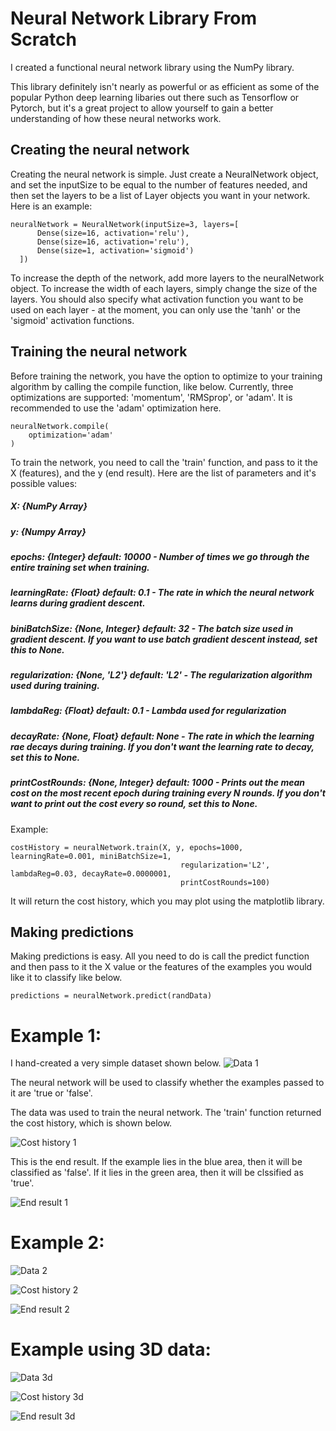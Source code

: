 # Neural Network Library From Scratch

I created a functional neural network library using the NumPy library.

This library definitely isn't nearly as powerful or as efficient as some of the popular Python deep learning libaries out there such as Tensorflow or Pytorch, but it's a great project to allow yourself to gain a better understanding of how these neural networks work.

## Creating the neural network

Creating the neural network is simple. Just create a NeuralNetwork object, and set the inputSize to be equal to the number of features needed, and then set the layers to be a list of Layer objects you want in your network. Here is an example:

```
neuralNetwork = NeuralNetwork(inputSize=3, layers=[
      Dense(size=16, activation='relu'),
      Dense(size=16, activation='relu'),
      Dense(size=1, activation='sigmoid')
  ])
```

To increase the depth of the network, add more layers to the neuralNetwork object. To increase the width of each layers, simply change the size of the layers. You should also specify what activation function you want to be used on each layer - at the moment, you can only use the 'tanh' or the 'sigmoid' activation functions. 

## Training the neural network

Before training the network, you have the option to optimize to your training algorithm by calling the compile function, like below. Currently, three optimizations are supported: 'momentum', 'RMSprop', or 'adam'. It is recommended to use the 'adam' optimization here.

```
neuralNetwork.compile(
    optimization='adam'
)
```

To train the network, you need to call the 'train' function, and pass to it the X (features), and the y (end result). Here are the list of parameters and it's possible values:

##### X: {NumPy Array}
##### y: {Numpy Array}
##### epochs: {Integer}                   default: 10000    - Number of times we go through the entire training set when training.
##### learningRate: {Float}               default: 0.1      - The rate in which the neural network learns during gradient descent.
##### biniBatchSize: {None, Integer}      default: 32       - The batch size used in gradient descent. If you want to use batch gradient descent instead, set this to None.
##### regularization: {None, 'L2'}        default: 'L2'     - The regularization algorithm used during training.
##### lambdaReg: {Float}                  default: 0.1      - Lambda used for regularization
##### decayRate: {None, Float}            default: None     - The rate in which the learning rae decays during training. If you don't want the learning rate to decay, set this to None.
##### printCostRounds: {None, Integer}    default: 1000     - Prints out the mean cost on the most recent epoch during training every N rounds. If you don't want to print out the cost every so round, set this to None.

Example:

```
costHistory = neuralNetwork.train(X, y, epochs=1000, learningRate=0.001, miniBatchSize=1,
                                      regularization='L2', lambdaReg=0.03, decayRate=0.0000001,
                                      printCostRounds=100)
```

It will return the cost history, which you may plot using the matplotlib library.

## Making predictions

Making predictions is easy. All you need to do is call the predict function and then pass to it the X value or the features of the examples you would like it to classify like below.

```
predictions = neuralNetwork.predict(randData)
```

# Example 1:

I hand-created a very simple dataset shown below.
![Data 1](https://github.com/jonathonjb/NeuralNetworkLibraryFromScratch/blob/main/images/simpleData.png)

The neural network will be used to classify whether the examples passed to it are 'true or 'false'.

The data was used to train the neural network. The 'train' function returned the cost history, which is shown below.

![Cost history 1](https://github.com/jonathonjb/NeuralNetworkLibraryFromScratch/blob/main/images/costHistory.png)

This is the end result. If the example lies in the blue area, then it will be classified as 'false'. If it lies in the green area, then it will be clssified as 'true'.

![End result 1](https://github.com/jonathonjb/NeuralNetworkLibraryFromScratch/blob/main/images/endResult.png)

# Example 2:

![Data 2](https://github.com/jonathonjb/NeuralNetworkLibraryFromScratch/blob/main/images/simpleData2.png)

![Cost history 2](https://github.com/jonathonjb/NeuralNetworkLibraryFromScratch/blob/main/images/costHistory2.png)

![End result 2](https://github.com/jonathonjb/NeuralNetworkLibraryFromScratch/blob/main/images/endResult2.png)


# Example using 3D data:

![Data 3d](https://github.com/jonathonjb/NeuralNetworkLibraryFromScratch/blob/main/images/simpleData3d.png)

![Cost history 3d](https://github.com/jonathonjb/NeuralNetworkLibraryFromScratch/blob/main/images/costHistory3d.png)

![End result 3d](https://github.com/jonathonjb/NeuralNetworkLibraryFromScratch/blob/main/images/endResult3d.png)
